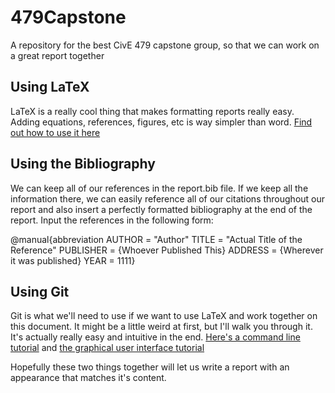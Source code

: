 # 479Capstone
A repository for the best CivE 479 capstone group, so that we can work on a great report together

## Using LaTeX
LaTeX is a really cool thing that makes formatting reports really easy.
Adding equations, references, figures, etc is way simpler than word.
[Find out how to use it here](https://www.latex-tutorial.com/tutorials/)

## Using the Bibliography
We can keep all of our references in the report.bib file.
If we keep all the
information there, we can easily reference all of our citations throughout our
report and also insert a perfectly formatted bibliography at the end of the
report.
Input the references in the following form:

@manual{abbreviation
AUTHOR = "Author"
TITLE = "Actual Title of the Reference"
PUBLISHER = {Whoever Published This}
ADDRESS = {Wherever it was published}
YEAR = 1111}

## Using Git
Git is what we'll need to use if we want to use LaTeX and work together on this document.
It might be a little weird at first, but I'll walk you through it.
It's actually really easy and intuitive in the end.
[Here's a command line tutorial](https://git-scm.com/docs/gittutorial) and [the graphical user interface tutorial](https://nathanj.github.io/gitguide/tour.html)

Hopefully these two things together will let us write a report with an
appearance that matches it's content.
